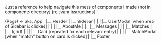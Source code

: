 Just a reference to help navigate this mess of components I made
(not in components directory)
[relevant instructions]


(Page) <- aka, App
  |
  |__ Header
  |
  |__ Sidebar
  |     |
  |     |__ UserModal [when area of Sidebar is clicked]
  |           |
  |           |__ AboutMe
  |           |
  |           |__ Messages
  |           |
  |           |__ Matches
  |
  |__ (grid)
  |     |
  |     |__ Card [repeated for each relevant entry]
  |           |
  |           |__ MatchModal [when "match" button on card is clicked]
  |
  |__ Footer